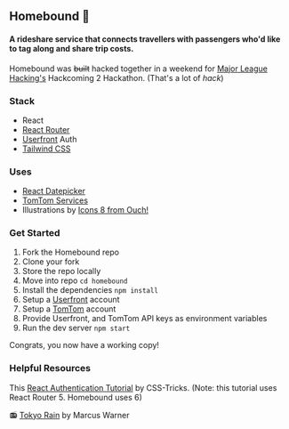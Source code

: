 ## Homebound 🚙
#### A rideshare service that connects travellers with passengers who'd like to tag along and share trip costs.

Homebound was ~~built~~ hacked together in a weekend for [Major League Hacking's](https://mlh.io) Hackcoming 2 Hackathon. (That's a lot of *hack*)

### Stack
- React
- [React Router](https://reactrouter.com/en/main)
- [Userfront](https://userfront.com) Auth
- [Tailwind CSS](https://tailwindcss.com)

### Uses
- [React Datepicker](https://reactdatepicker.com/#example-date-range)
- [TomTom Services](https://api.tomtom.com/maps-sdk-for-web/6.x/6.21.3/documentation/dist/modules/Services.html)
- Illustrations by [Icons 8 from Ouch!](https://icons8.com/illustrations)

### Get Started
1. Fork the Homebound repo
2. Clone your fork
3. Store the repo locally
4. Move into repo ```cd homebound```
5. Install the dependencies ```npm install```
6. Setup a [Userfront](https://userfront.com) account
8. Setup a [TomTom](https://developer.tomtom.com) account
9. Provide Userfront, and TomTom API keys as environment variables
10. Run the dev server ```npm start```

Congrats, you now have a working copy!


### Helpful Resources
This [React Authentication Tutorial](https://css-tricks.com/react-authentication-access-control/) by CSS-Tricks. (Note: this tutorial uses React Router 5. Homebound uses 6)

📻 [Tokyo Rain](https://open.spotify.com/track/7kutPF54tDrhROVwm5r0C2?si=72afbef9da7f4028) by Marcus Warner